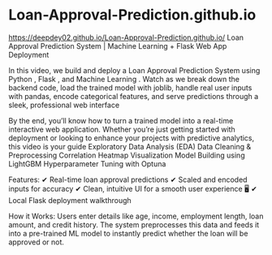 # Loan-Approval-Prediction.github.io
https://deepdey02.github.io/Loan-Approval-Prediction.github.io/
 Loan Approval Prediction System | Machine Learning + Flask Web App Deployment 

In this video, we build and deploy a Loan Approval Prediction System using Python , Flask , and Machine Learning . Watch as we break down the backend code, load the trained model with joblib, handle real user inputs with pandas, encode categorical features, and serve predictions through a sleek, professional web interface 

By the end, you’ll know how to turn a trained model into a real-time interactive web application. Whether you’re just getting started with deployment or looking to enhance your projects with predictive analytics, this video is your guide
 Exploratory Data Analysis (EDA)
 Data Cleaning & Preprocessing
 Correlation Heatmap Visualization
 Model Building using LightGBM
 Hyperparameter Tuning with Optuna


 Features:
✔ Real-time loan approval predictions 
✔ Scaled and encoded inputs for accuracy 
✔ Clean, intuitive UI for a smooth user experience 🖥
✔ Local Flask deployment walkthrough 

 How it Works:
Users enter details like age, income, employment length, loan amount, and credit history. The system preprocesses this data and feeds it into a pre-trained ML model to instantly predict whether the loan will be approved or not.
